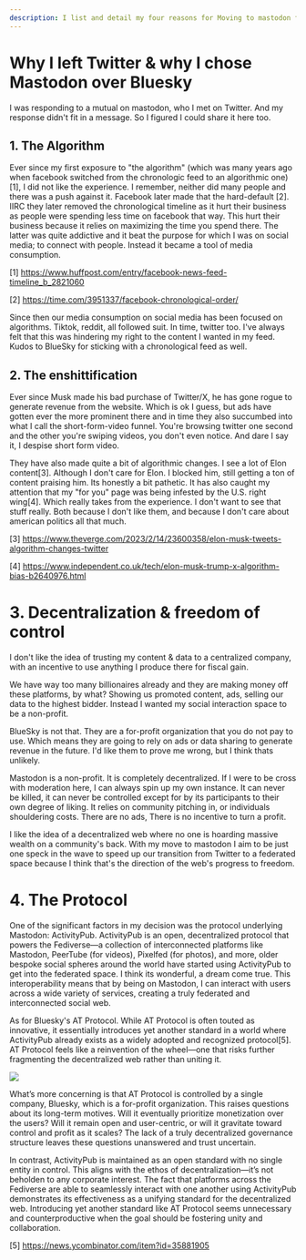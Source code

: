 ```yaml
---
description: I list and detail my four reasons for Moving to mastodon from Twitter; The algorithm, the ens*ittification, decentralization (freedom of control) & the protocol.
---
```


# Why I left Twitter & why I chose Mastodon over Bluesky

I was responding to a mutual on mastodon, who I met on Twitter. And my response didn't fit in a message. So I figured I could share it here too.

## 1. The Algorithm

Ever since my first exposure to "the algorithm" (which was many years ago when facebook switched from the chronologic feed to an algorithmic one) [1], I did not like the experience. I remember, neither did many people and there was a push against it. Facebook later made that the hard-default [2]. IIRC they later removed the chronological timeline as it hurt their business as people were spending less time on facebook that way. This hurt their business because it relies on maximizing the time you spend there. The latter was quite addictive and it beat the purpose for which I was on social media; to connect with people. Instead it became a tool of media consumption. 

[1] <https://www.huffpost.com/entry/facebook-news-feed-timeline_b_2821060>

[2] <https://time.com/3951337/facebook-chronological-order/>

Since then our media consumption on social media has been focused on algorithms. Tiktok, reddit, all followed suit. In time, twitter too. I've always felt that this was hindering my right to the content I wanted in my feed. Kudos to BlueSky for sticking with a chronological feed as well.

## 2. The enshittification

Ever since Musk made his bad purchase of Twitter/X, he has gone rogue to generate revenue from the website. Which is ok I guess, but ads have gotten ever the more prominent there and in time they also succumbed into what I call the short-form-video funnel. You're browsing twitter one second and the other you're swiping videos, you don't even notice. And dare I say it, I despise short form video.

They have also made quite a bit of algorithmic changes. I see a lot of Elon content[3]. Although I don't care for Elon. I blocked him, still getting a ton of content praising him. Its honestly a bit pathetic. It has also caught my attention that my "for you" page was being infested by the U.S. right wing[4]. Which really takes from the experience. I don't want to see that stuff really. Both because I don't like them, and because I don't care about american politics all that much. 

[3] <https://www.theverge.com/2023/2/14/23600358/elon-musk-tweets-algorithm-changes-twitter>

[4] <https://www.independent.co.uk/tech/elon-musk-trump-x-algorithm-bias-b2640976.html>

# 3. Decentralization & freedom of control

I don't like the idea of trusting my content & data to a centralized company, with an incentive to use anything I produce there for fiscal gain.

We have way too many billionaires already and they are making money off these platforms, by what? Showing us promoted content, ads, selling our data to the highest bidder. Instead I wanted my social interaction space to be a non-profit. 

BlueSky is not that. They are a for-profit organization that you do not pay to use. Which means they are going to rely on ads or data sharing to generate revenue in the future. I'd like them to prove me wrong, but I think thats unlikely. 

Mastodon is a non-profit. It is completely decentralized. If I were to be cross with moderation here, I can always spin up my own instance. It can never be killed, it can never be controlled except for by its participants to their own degree of liking. It relies on community pitching in, or individuals shouldering costs. There are no ads, There is no incentive to turn a profit.

I like the idea of a decentralized web where no one is hoarding massive wealth on a community's back. With my move to mastodon I aim to be just one speck in the wave to speed up our transition from Twitter to a federated space because I think that's the direction of the web's  progress to freedom. 

# 4. The Protocol

One of the significant factors in my decision was the protocol underlying Mastodon: ActivityPub. ActivityPub is an open, decentralized protocol that powers the Fediverse—a collection of interconnected platforms like Mastodon, PeerTube (for videos), Pixelfed (for photos), and more, older bespoke social spheres around the world have started using ActivityPub to get into the federated space. I think its wonderful, a dream come true. This interoperability means that by being on Mastodon, I can interact with users across a wide variety of services, creating a truly federated and interconnected social web.

As for Bluesky's AT Protocol. While AT Protocol is often touted as innovative, it essentially introduces yet another standard in a world where ActivityPub already exists as a widely adopted and recognized protocol[5]. AT Protocol feels like a reinvention of the wheel—one that risks further fragmenting the decentralized web rather than uniting it.

![](https://imgs.xkcd.com/comics/standards_2x.png)

What’s more concerning is that AT Protocol is controlled by a single company, Bluesky, which is a for-profit organization. This raises questions about its long-term motives. Will it eventually prioritize monetization over the users? Will it remain open and user-centric, or will it gravitate toward control and profit as it scales? The lack of a truly decentralized governance structure leaves these questions unanswered and trust uncertain.

In contrast, ActivityPub is maintained as an open standard with no single entity in control. This aligns with the ethos of decentralization—it’s not beholden to any corporate interest. The fact that platforms across the Fediverse are able to seamlessly interact with one another using ActivityPub demonstrates its effectiveness as a unifying standard for the decentralized web. Introducing yet another standard like AT Protocol seems unnecessary and counterproductive when the goal should be fostering unity and collaboration.

[5] https://news.ycombinator.com/item?id=35881905


